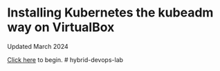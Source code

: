# Installing Kubernetes the kubeadm way on  VirtualBox

Updated March 2024

[Click here](./docs/01-prerequisites.md) to begin.
#   h y b r i d - d e v o p s - l a b  
 